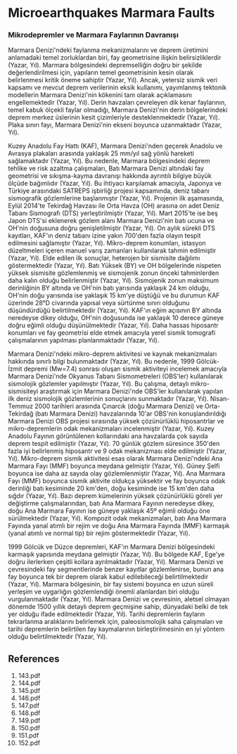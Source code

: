 # Microearthquakes Marmara Faults

### Mikrodepremler ve Marmara Faylarının Davranışı

Marmara Denizi'ndeki faylanma mekanizmalarını ve deprem üretimini anlamadaki temel zorluklardan biri, fay geometrisine ilişkin belirsizliklerdir (Yazar, Yıl). Marmara bölgesindeki depremselliğin doğru bir şekilde değerlendirilmesi için, yapıların temel geometrisinin kesin olarak belirlenmesi kritik öneme sahiptir (Yazar, Yıl). Ancak, yetersiz sismik veri kapsamı ve mevcut deprem verilerinin eksik kullanımı, yayımlanmış tektonik modellerin Marmara Denizi'nin kökenini tam olarak açıklamasını engellemektedir (Yazar, Yıl). Derin havzaları çevreleyen dik kenar faylarının, temel kabuk ölçekli faylar olmadığı, Marmara Denizi'nin derin bölgelerindeki deprem merkez üslerinin kesit çizimleriyle desteklenmektedir (Yazar, Yıl). Plaka sınırı fayı, Marmara Denizi'nin ekseni boyunca uzanmaktadır (Yazar, Yıl).

Kuzey Anadolu Fay Hattı (KAF), Marmara Denizi'nden geçerek Anadolu ve Avrasya plakaları arasında yaklaşık 25 mm/yıl sağ yönlü hareketi sağlamaktadır (Yazar, Yıl). Bu nedenle, Marmara bölgesindeki deprem tehlike ve risk azaltma çalışmaları, Batı Marmara Denizi altındaki fay geometrisi ve sıkışma-kayma davranışı hakkında ayrıntılı bilgiye büyük ölçüde bağımlıdır (Yazar, Yıl). Bu ihtiyacı karşılamak amacıyla, Japonya ve Türkiye arasındaki SATREPS işbirliği projesi kapsamında, deniz tabanı sismografik gözlemlerine başlanmıştır (Yazar, Yıl). Projenin ilk aşamasında, Eylül 2014'te Tekirdağ Havzası ile Orta Havza (OH) arasına on adet Deniz Tabanı Sismografı (DTS) yerleştirilmiştir (Yazar, Yıl). Mart 2015'te ise beş Japon DTS'si eklenerek gözlem alanı Marmara Denizi'nin batı ucuna ve OH'nin doğusuna doğru genişletilmiştir (Yazar, Yıl). On aylık sürekli DTS kayıtları, KAF'ın deniz tabanı izine yakın 700'den fazla olayın tespit edilmesini sağlamıştır (Yazar, Yıl). Mikro-deprem konumları, istasyon düzeltmeleri içeren manuel varış zamanları kullanılarak tahmin edilmiştir (Yazar, Yıl). Elde edilen ilk sonuçlar, heterojen bir sismisite dağılımı göstermektedir (Yazar, Yıl). Batı Yüksek (BY) ve OH bölgelerinde nispeten yüksek sismisite gözlemlenmiş ve sismojenik zonun önceki tahminlerden daha kalın olduğu belirlenmiştir (Yazar, Yıl). Sismojenik zonun maksimum derinliğinin BY altında ve OH'nin batı yarısında yaklaşık 24 km olduğu, OH'nin doğu yarısında ise yaklaşık 15 km'ye düştüğü ve bu durumun KAF üzerinde 28°D civarında yapısal veya sürtünme sınırı olduğunu düşündürdüğü belirtilmektedir (Yazar, Yıl). KAF'ın eğim açısının BY altında neredeyse dikey olduğu, OH'nin doğusunda ise yaklaşık 10 derece güneye doğru eğimli olduğu düşünülmektedir (Yazar, Yıl). Daha hassas hiposantr konumları ve fay geometrisi elde etmek amacıyla yerel sismik tomografi çalışmalarının yapılması planlanmaktadır (Yazar, Yıl).

Marmara Denizi'ndeki mikro-deprem aktivitesi ve kaynak mekanizmaları hakkında sınırlı bilgi bulunmaktadır (Yazar, Yıl). Bu nedenle, 1999 Gölcük-İzmit depremi (Mw=7.4) sonrası oluşan sismik aktiviteyi incelemek amacıyla Marmara Denizi'nde Okyanus Tabanı Sismometreleri (OBS'ler) kullanılarak sismolojik gözlemler yapılmıştır (Yazar, Yıl). Bu çalışma, detaylı mikro-sismisiteyi araştırmak için Marmara Denizi'nde OBS'ler kullanılarak yapılan ilk deniz sismolojik gözlemlerinin sonuçlarını sunmaktadır (Yazar, Yıl). Nisan-Temmuz 2000 tarihleri arasında Çınarcık (doğu Marmara Denizi) ve Orta-Tekirdağ (batı Marmara Denizi) havzalarında 10'ar OBS'nin konuşlandırıldığı Marmara Denizi OBS projesi sırasında yüksek çözünürlüklü hiposantrlar ve mikro-depremlerin odak mekanizmaları incelenmiştir (Yazar, Yıl). Kuzey Anadolu Fayının görüntülenen kollarındaki ana havzalarda çok sayıda deprem tespit edilmiştir (Yazar, Yıl). 70 günlük gözlem süresince 350'den fazla iyi belirlenmiş hiposantr ve 9 odak mekanizması elde edilmiştir (Yazar, Yıl). Mikro-deprem sismik aktivitesi esas olarak Marmara Denizi'ndeki Ana Marmara Fayı (MMF) boyunca meydana gelmiştir (Yazar, Yıl). Güney Şelfi boyunca ise daha az sayıda olay gözlemlenmiştir (Yazar, Yıl). Ana Marmara Fayı (MMF) boyunca sismik aktivite oldukça yüksektir ve fay boyunca odak derinliği batı kesiminde 20 km'den, doğu kesiminde ise 15 km'den daha sığdır (Yazar, Yıl). Bazı deprem kümelerinin yüksek çözünürlüklü göreli yer değiştirme çalışmalarından, batı Ana Marmara Fayının neredeyse dikey, doğu Ana Marmara Fayının ise güneye yaklaşık 45º eğimli olduğu öne sürülmektedir (Yazar, Yıl). Kompozit odak mekanizmaları, batı Ana Marmara Fayında yanal atımlı bir rejim ve doğu Ana Marmara Fayında (MMF) karmaşık (yanal atımlı ve normal tip) bir rejim göstermektedir (Yazar, Yıl).

1999 Gölcük ve Düzce depremleri, KAF'ın Marmara Denizi bölgesindeki karmaşık yapısında meydana gelmiştir (Yazar, Yıl). Bu bölgede KAF, Ege'ye doğru ilerlerken çeşitli kollara ayrılmaktadır (Yazar, Yıl). Marmara Denizi ve çevresindeki fay segmentlerinde benzer kayıtlar gözlemlenirse, bunun ana fay boyunca tek bir deprem olarak kabul edilebileceği belirtilmektedir (Yazar, Yıl). Marmara bölgesinin, bir fay sistemi boyunca en uzun süreli yerleşim ve uygarlığın gözlemlendiği önemli alanlardan biri olduğu vurgulanmaktadır (Yazar, Yıl). Marmara Denizi ve çevresinin, aletsel olmayan dönemde 1500 yıllık detaylı deprem geçmişine sahip, dünyadaki belki de tek yer olduğu ifade edilmektedir (Yazar, Yıl). Tarihi depremlerin fayların tekrarlanma aralıklarını belirlemek için, paleosismolojik saha çalışmaları ve tarihi depremlerin belirtilen fay kaymalarının birleştirilmesinin en iyi yöntem olduğu belirtilmektedir (Yazar, Yıl).


## References

1. 143.pdf
2. 144.pdf
3. 145.pdf
4. 146.pdf
5. 147.pdf
6. 148.pdf
7. 149.pdf
8. 150.pdf
9. 151.pdf
10. 152.pdf
